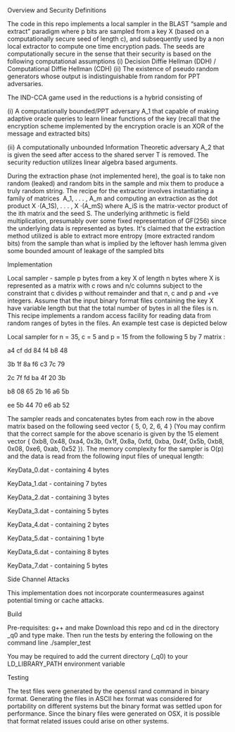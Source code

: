 Overview and Security Definitions

The code in this repo implements a local sampler in the BLAST “sample and extract” paradigm where p bits are sampled from a key X (based on a computationally secure seed of length c), and subsequently used by a non local extractor to compute one time encryption pads. 
The seeds are computationally secure in the sense that their security is based on the following computational assumptions 
(i) Decision Diffie Hellman (DDH) / Computational Diffie Hellman (CDH) 
(ii) The existence of pseudo random generators whose output is indistinguishable from random for PPT adversaries. 

The IND-CCA game used in the reductions is a hybrid consisting of 

(i) A computationally bounded/PPT adversary A_1 that capable of making adaptive oracle queries to learn linear functions of the key (recall that the encryption scheme implemented by the encryption oracle is an XOR of the message and extracted bits) 

(ii) A computationally unbounded Information Theoretic adversary A_2 that is given the seed after access to the shared server T is removed. The security reduction utilizes linear algebra based arguments. 

During the extraction phase (not implemented here), the goal is to take non random (leaked) and random bits in the sample and mix them to produce a truly random string. The recipe for the extractor involves instantiating a family of matrices  A_1, . . . , A_m and computing an extraction as the dot product X ·(A_1S), . . . , X ·(A_mS) where A_iS is the matrix-vector product of the ith matrix and the seed S. The underlying arithmetic is field multiplication, presumably over some fixed representation of GF(256) since the underlying data is represented as bytes. It's claimed that the extraction method utilized is able to extract more entropy (more extracted random bits) from the sample than what is implied by the leftover hash lemma given some bounded amount of leakage of the sampled bits 

Implementation 

Local sampler - sample p bytes from a key X of length n bytes where X is represented as a matrix with c rows and n/c columns subject to the constraint that c divides p without remainder and that n, c and p and +ve integers. Assume that the input binary format files containing the key X have variable length but that the total number of bytes in all the files is n. This recipe implements a random access facility for reading data from random ranges of bytes in the files. 
An example test case is depicted below 



 Local sampler for n = 35, c = 5 and p = 15 
 from the following 5 by 7 matrix :

   
   a4 cf dd 84 f4 b8 48


   3b 1f 8a f6 c3 7c 79


   2c 7f fd ba 4f 20 3b 


   b8 08 65 2b 16 a6 5b  


   ee 5b 44 70 e6 ab 52   

The sampler reads and concatenates bytes from each row in the above matrix based on the following seed vector { 5, 0, 2, 6, 4 } (You may confirm that the correct sample for the above scenario is given by the 15 element vector { 0xb8, 0x48, 0xa4, 0x3b, 0x1f, 0x8a, 0xfd, 0xba, 0x4f, 0x5b, 0xb8, 0x08, 0xe6, 0xab, 0x52 }). The memory complexity for the sampler is O(p) and the data is read from the following input files of unequal length:

KeyData_0.dat - containing 4 bytes

KeyData_1.dat - containing 7 bytes

KeyData_2.dat - containing 3 bytes

KeyData_3.dat - containing 5 bytes

KeyData_4.dat - containing 2 bytes

KeyData_5.dat - containing 1 byte

KeyData_6.dat - containing 8 bytes

KeyData_7.dat - containing 5 bytes


Side Channel Attacks

This implementation does not incorporate countermeasures against potential timing or cache attacks. 


Build 

Pre-requisites: g++ and make
Download this repo and cd in the directory _q0 and type make.
Then run the tests by entering the following on the command line 
./sampler_test

You may be required to add the current directory (_q0) to your LD_LIBRARY_PATH environment variable 

Testing

The test files were generated by the openssl rand command in binary format. Generating the files in ASCII hex format was considered for portability on different systems but the binary format was settled upon for performance. Since the binary files were generated on OSX, it is possible that format related issues could arise on other systems. 


